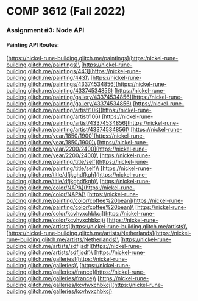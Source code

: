 # COMP 3612 (Fall 2022)
### Assignment #3: Node API

#### Painting API Routes:
[https://nickel-rune-building.glitch.me/paintings](https:/nickel-rune-building.glitch.me/paintings)\
[https://nickel-rune-building.glitch.me/paintings/443](https://nickel-rune-building.glitch.me/painting/443)\
[https://nickel-rune-building.glitch.me/paintings/43374534856](https://nickel-rune-building.glitch.me/painting/43374534856)
[https://nickel-rune-building.glitch.me/painting/gallery/43374534856](https://nickel-rune-building.glitch.me/painting/gallery/43374534856)
[https://nickel-rune-building.glitch.me/painting/artist/106](​https://nickel-rune-building.glitch.me/painting/artist/106)
[https://nickel-rune-building.glitch.me/painting/artist/43374534856](​https://nickel-rune-building.glitch.me/painting/artist/43374534856)\
[https://nickel-rune-building.glitch.me/year/1850/1900](​https://nickel-rune-building.glitch.me/year/1850/1900)\
[https://nickel-rune-building.glitch.me/year/2200/2400](​https://nickel-rune-building.glitch.me/year/2200/2400)\
[https://nickel-rune-building.glitch.me/painting/title/self](​https://nickel-rune-building.glitch.me/painting/title/self)\
[https://nickel-rune-building.glitch.me/title/dfjkghdfkgh](​https://nickel-rune-building.glitch.me/title/dfjkghdfkgh)\
[https://nickel-rune-building.glitch.me/color/NAPA](​https://nickel-rune-building.glitch.me/color/NAPA)\
[https://nickel-rune-building.glitch.me/painting/color/coffee%20bean](​https://nickel-rune-building.glitch.me/painting/color/coffee%20bean)\
[https://nickel-rune-building.glitch.me/color/kcvhvxchbkcj](​https://nickel-rune-building.glitch.me/color/kcvhvxchbkcj)\
[https://nickel-rune-building.glitch.me/artists](​https://nickel-rune-building.glitch.me/artists)\
[https://nickel-rune-building.glitch.me/artists/Netherlands](​https://nickel-rune-building.glitch.me/artists/Netherlands)\
[https://nickel-rune-building.glitch.me/artists/sdfjjsdf](​https://nickel-rune-building.glitch.me/artists/sdfjjsdf)\
[https://nickel-rune-building.glitch.me/galleries](​https://nickel-rune-building.glitch.me/galleries)\
[https://nickel-rune-building.glitch.me/galleries/france](​https://nickel-rune-building.glitch.me/galleries/france)\
[https://nickel-rune-building.glitch.me/galleries/kcvhvxchbkcj](​https://nickel-rune-building.glitch.me/galleries/kcvhvxchbkcj)
